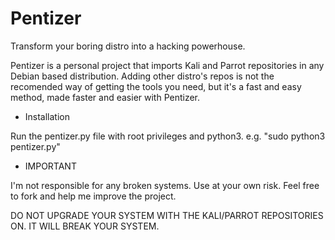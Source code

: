 # Pentizer
Transform your boring distro into a hacking powerhouse.

Pentizer is a personal project that imports Kali and Parrot repositories in any Debian based distribution.
Adding other distro's repos is not the recomended way of getting the tools you need, but it's a fast and easy method, made faster and easier with Pentizer.

- Installation 

Run the pentizer.py file with root privileges and python3.
e.g. "sudo python3 pentizer.py"

- IMPORTANT 

I'm not responsible for any broken systems. Use at your own risk.
Feel free to fork and help me improve the project.

DO NOT UPGRADE YOUR SYSTEM WITH THE KALI/PARROT REPOSITORIES ON. IT WILL BREAK YOUR SYSTEM.
